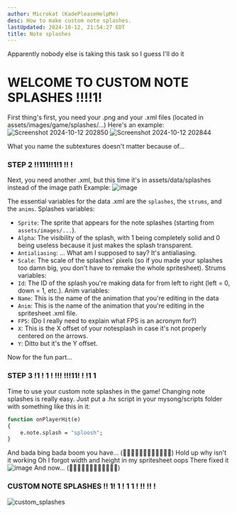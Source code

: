 ```yaml
---
author: Microkat (KadePleaseHelpMe)
desc: How to make custom note splashes.
lastUpdated: 2024-10-12, 21:54:27 EDT
title: Note splashes
---
```

Apparently nobody else is taking this task so I guess I'll do it

# WELCOME TO CUSTOM NOTE SPLASHES !!!!1!

First thing's first, you need your .png and your .xml files (located in assets/images/game/splashes/...)
Here's an example:
![Screenshot 2024-10-12 202850](https://github.com/user-attachments/assets/1d07e462-a622-49d7-bcd6-fb5862770e3e)
![Screenshot 2024-10-12 202844](https://github.com/user-attachments/assets/ea54cfae-d007-4c63-a879-50a8bfc15026)

What you name the subtextures doesn't matter because of...

### STEP 2 !!111!!1!1 !! !
Next, you need another .xml, but this time it's in assets/data/splashes instead of the image path
Example: 
![image](https://github.com/user-attachments/assets/bec625f4-7ae1-469d-982f-47bb50ba4b86)

The essential variables for the data .xml are the ``splashes``, the ``strums``, and the ``anims``.
Splashes variables:
- ``Sprite``: The sprite that appears for the note splashes (starting from ``assets/images/...``).
- ``Alpha``: The visibility of the splash, with 1 being completely solid and 0 being useless because it just makes the splash transparent.
- ``Antialiasing``: ... What am I supposed to say? It's antialiasing.
- ``Scale``: The scale of the splashes' pixels (so if you made your splashes too damn big, you don't have to remake the whole spritesheet).
Strums variables:
- ``Id``: The ID of the splash you're making data for from left to right (left = 0, down = 1, etc.).
Anim variables:
- ``Name``: This is the name of the animation that you're editing in the data
- ``Anim``: This is the name of the animation that you're editing in the spritesheet .xml file.
- ``FPS``: (Do I really need to explain what FPS is an acronym for?)
- ``X``: This is the X offset of your notesplash in case it's not properly centered on the arrows.
- ``Y``: Ditto but it's the Y offset.

Now for the fun part...

### STEP 3 !1 ! 1 ! !!! !!!11! ! !1 1

Time to use your custom note splashes in the game! Changing note splashes is really easy.
Just put a .hx script in your mysong/scripts folder with something like this in it:
```haxe
function onPlayerHit(e)
{
	e.note.splash = "sploosh";
}
```
[weed]: <> (I had to figure this out by backtracking through playstate and looking through 7 different source files)
And bada bing bada boom you have...
(🥁🥁🥁🥁🥁🥁🥁🥁🥁🥁🥁🥁)
Hold up why isn't it working
Oh I forgot width and height in my spritesheet oops
There fixed it
![image](https://github.com/user-attachments/assets/37569dd2-ebdc-43a7-a71e-6656cbdcf155)
And now...
(🥁🥁🥁🥁🥁🥁🥁🥁🥁🥁🥁🥁)

### CUSTOM NOTE SPLASHES !! 1! 1 ! 1 1  ! !! !! !

![custom_splashes](https://github.com/user-attachments/assets/f0a553bd-99c7-41cb-b92f-2df3e34ee389)
